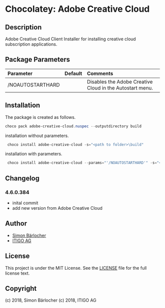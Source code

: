# Chocolatey: Adobe Creative Cloud

## Description

Adobe Creative Cloud Client Installer for installing creative cloud subscription applications.

## Package Parameters

| Parameter            | Default     | Comments                                   |
| :---                 | :---        | :---                                       |
| /NOAUTOSTARTHARD | | Disables the Adobe Creative Cloud in the Autostart menu. |

## Installation

The package is created as follows.

```ps1
choco pack adobe-creative-cloud.nuspec --outputdirectory build
```

installation without parameters.

```ps1
 choco install adobe-creative-cloud -s="<path to folder>\build"
```

installation with parameters.

```ps1
 choco install adobe-creative-cloud --params="'/NOAUTOSTARTHARD'" -s="<path to folder>\build"
```

## Changelog

### 4.6.0.384

* inital commit
* add new version from Adobe Creative Cloud

## Author

* [Simon Bärlocher](https://sbaerlocher.ch)
* [ITIGO AG](https://www.itigo.ch)

## License

This project is under the MIT License. See the [LICENSE](https://sbaerlo.ch/licence) file for the full license text.

## Copyright

(c) 2018, Simon Bärlocher
(c) 2018, ITIGO AG